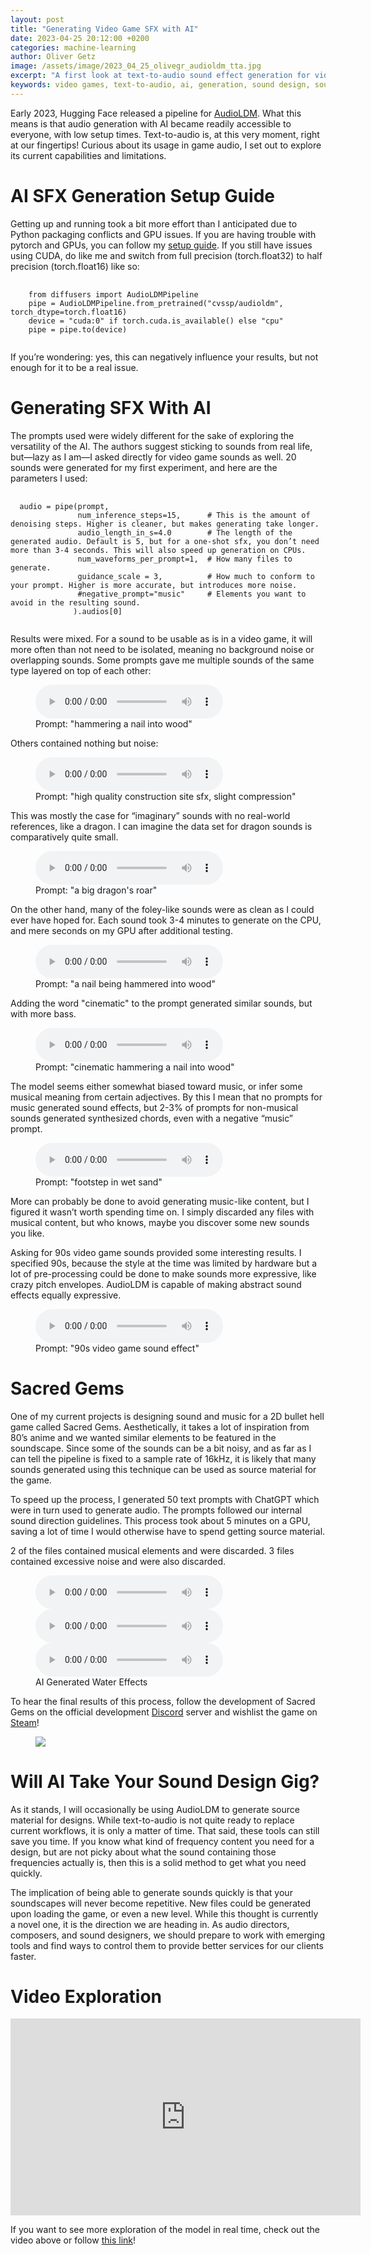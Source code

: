 ```yaml
---
layout: post
title: "Generating Video Game SFX with AI"
date: 2023-04-25 20:12:00 +0200
categories: machine-learning
author: Oliver Getz
image: /assets/image/2023_04_25_olivegr_audioldm_tta.jpg
excerpt: "A first look at text-to-audio sound effect generation for video games."
keywords: video games, text-to-audio, ai, generation, sound design, sound effects, sfx, game audio
---
```


Early 2023, Hugging Face released a pipeline for [AudioLDM](https://github.com/haoheliu/AudioLDM). What this means is that audio generation with AI became readily accessible to everyone, with low setup times. Text-to-audio is, at this very moment, right at our fingertips! Curious about its usage in game audio, I set out to explore its current capabilities and limitations.

# AI SFX Generation Setup Guide
Getting up and running took a bit more effort than I anticipated due to Python packaging conflicts and GPU issues. If you are having trouble with pytorch and GPUs, you can follow my [setup guide](http://https://SMC-master.github.io/machine-learning/2023/04/25/olivegr-pytorch-gpu.html). If you still have issues using CUDA, do like me and switch from full precision (torch.float32) to half precision (torch.float16) like so:

<pre>
  <code>
    from diffusers import AudioLDMPipeline
    pipe = AudioLDMPipeline.from_pretrained("cvssp/audioldm", torch_dtype=torch.float16)
    device = "cuda:0" if torch.cuda.is_available() else "cpu"
    pipe = pipe.to(device)
  </code>
</pre>

If you’re wondering: yes, this can negatively influence your results, but not enough for it to be a real issue.

# Generating SFX With AI
The prompts used were widely different for the sake of exploring the versatility of the AI. The authors suggest sticking to sounds from real life, but—lazy as I am—I asked directly for video game sounds as well. 20 sounds were generated for my first experiment, and here are the parameters I used:

<pre>
  <code>
  audio = pipe(prompt,
               num_inference_steps=15,      # This is the amount of denoising steps. Higher is cleaner, but makes generating take longer.
               audio_length_in_s=4.0        # The length of the generated audio. Default is 5, but for a one-shot sfx, you don’t need more than 3-4 seconds. This will also speed up generation on CPUs.
               num_waveforms_per_prompt=1,  # How many files to generate.
               guidance_scale = 3,          # How much to conform to your prompt. Higher is more accurate, but introduces more noise.
               #negative_prompt="music"     # Elements you want to avoid in the resulting sound.
              ).audios[0]
  </code>
</pre>

Results were mixed. For a sound to be usable as is in a video game, it will more often than not need to be isolated, meaning no background noise or overlapping sounds. Some prompts gave me multiple sounds of the same type layered on top of each other:

<figure>
  <audio controls>
    <source src="	https://www.uio.no/english/studies/programmes/SMC-master/blog/assets/audio/2023_04_25_olivegr_ai_sfx_hammer_2.mp3" type="audio/mpeg">
    Alternate Text
  </audio>
  <figcaption>Prompt: "hammering a nail into wood"</figcaption>
</figure>

Others contained nothing but noise:

<figure>
  <audio controls>
    <source src="	https://www.uio.no/english/studies/programmes/SMC-master/blog/assets/audio/2023_04_25_olivegr_ai_sfx_construction.mp3" type="audio/mpeg">
    Alternate Text
  </audio>
  <figcaption>Prompt: "high quality construction site sfx, slight compression"</figcaption>
</figure>

This was mostly the case for “imaginary” sounds with no real-world references, like a dragon. I can imagine the data set for dragon sounds is comparatively quite small.

<figure>
  <audio controls>
    <source src="	https://www.uio.no/english/studies/programmes/SMC-master/blog/assets/audio/2023_04_25_olivegr_ai_sfx_dragon.mp3" type="audio/mpeg">
    Alternate Text
  </audio>
  <figcaption>Prompt: "a big dragon's roar"</figcaption>
</figure>

On the other hand, many of the foley-like sounds were as clean as I could ever have hoped for. Each sound took 3-4 minutes to generate on the CPU, and mere seconds on my GPU after additional testing.

<figure>
  <audio controls>
    <source src="	https://www.uio.no/english/studies/programmes/SMC-master/blog/assets/audio/2023_04_25_olivegr_ai_sfx_hammer_cinematic.mp3" type="audio/mpeg">
    Alternate Text
  </audio>
  <figcaption>Prompt: "a nail being hammered into wood"</figcaption>
</figure>

Adding the word "cinematic" to the prompt generated similar sounds, but with more bass.

<figure>
  <audio controls>
    <source src="	https://www.uio.no/english/studies/programmes/SMC-master/blog/assets/audio/2023_04_25_olivegr_ai_sfx_hammer.mp3" type="audio/mpeg">
    Alternate Text
  </audio>
  <figcaption>Prompt: "cinematic hammering a nail into wood"</figcaption>
</figure>

The model seems either somewhat biased toward music, or infer some musical meaning from certain adjectives. By this I mean that no prompts for music generated sound effects, but 2-3% of prompts for non-musical sounds generated synthesized chords, even with a negative “music” prompt.

<figure>
  <audio controls>
    <source src="	https://www.uio.no/english/studies/programmes/SMC-master/blog/assets/audio/2023_04_25_olivegr_ai_sfx_footstep.mp3" type="audio/mpeg">
    Alternate Text
  </audio>
  <figcaption>Prompt: "footstep in wet sand"</figcaption>
</figure>

More can probably be done to avoid generating music-like content, but I figured it wasn’t worth spending time on. I simply discarded any files with musical content, but who knows, maybe you discover some new sounds you like.

Asking for 90s video game sounds provided some interesting results. I specified 90s, because the style at the time was limited by hardware but a lot of pre-processing could be done to make sounds more expressive, like crazy pitch envelopes. AudioLDM is capable of making abstract sound effects equally expressive.

<figure>
  <audio controls>
    <source src="	https://www.uio.no/english/studies/programmes/SMC-master/blog/assets/audio/2023_04_25_olivegr_ai_sfx_vgs.mp3" type="audio/mpeg">
    Alternate Text
  </audio>
  <figcaption>Prompt: "90s video game sound effect"</figcaption>
</figure>

# Sacred Gems
One of my current projects is designing sound and music for a 2D bullet hell game called Sacred Gems. Aesthetically, it takes a lot of inspiration from 80’s anime and we wanted similar elements to be featured in the soundscape. Since some of the sounds can be a bit noisy, and as far as I can tell the pipeline is fixed to a sample rate of 16kHz, it is likely that many sounds generated using this technique can be used as source material for the game.

To speed up the process, I generated 50 text prompts with ChatGPT which were in turn used to generate audio. The prompts followed our internal sound direction guidelines. This process took about 5 minutes on a GPU, saving a lot of time I would otherwise have to spend getting source material.

2 of the files contained musical elements and were discarded. 3 files contained excessive noise and were also discarded.

<figure style="float: none">
  <audio controls>
    <source src="	https://www.uio.no/english/studies/programmes/SMC-master/blog/assets/audio/2023_04_25_olivegr_ai_sfx_water_1.mp3" type="audio/mpeg">
    Alternate Text
  </audio>
  <audio controls>
    <source src="	https://www.uio.no/english/studies/programmes/SMC-master/blog/assets/audio/2023_04_25_olivegr_ai_sfx_water_2.mp3" type="audio/mpeg">
    Alternate Text
  </audio>
  <audio controls>
    <source src="	https://www.uio.no/english/studies/programmes/SMC-master/blog/assets/audio/2023_04_25_olivegr_ai_sfx_water_3.mp3" type="audio/mpeg">
    Alternate Text
  </audio>
  <figcaption>AI Generated Water Effects</figcaption>
</figure>

To hear the final results of this process, follow the development of Sacred Gems on the official development [Discord](discord.gg/hGx6qxKMD3) server and wishlist the game on [Steam](https://store.steampowered.com/app/1739260/Sacred_Gems/)!

<figure style="float: none">
   <img src="https://www.uio.no/english/studies/programmes/SMC-master/blog/assets/image/2023_04_25_olivegr_sg.gif"  width="auto" />
</figure>

# Will AI Take Your Sound Design Gig?
As it stands, I will occasionally be using AudioLDM to generate source material for designs. While text-to-audio is not quite ready to replace current workflows, it is only a matter of time. That said, these tools can still save you time. If you know what kind of frequency content you need for a design, but are not picky about what the sound containing those frequencies actually is, then this is a solid method to get what you need quickly.

The implication of being able to generate sounds quickly is that your soundscapes will never become repetitive. New files could be generated upon loading the game, or even a new level. While this thought is currently a novel one, it is the direction we are heading in. As audio directors, composers, and sound designers, we should prepare to work with emerging tools and find ways to control them to provide better services for our clients faster.

# Video Exploration

<iframe width="560" height="315" src="https://www.youtube.com/embed/cgowAgbLTfk" title="YouTube video player" frameborder="0" allow="accelerometer; autoplay; clipboard-write; encrypted-media; gyroscope; picture-in-picture; web-share" allowfullscreen></iframe>

If you want to see more exploration of the model in real time, check out the video above or follow [this link](https://youtu.be/cgowAgbLTfk)!
